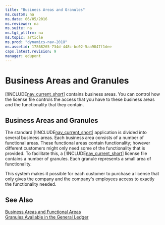 ```yaml
---
title: "Business Areas and Granules"
ms.custom: na
ms.date: 06/05/2016
ms.reviewer: na
ms.suite: na
ms.tgt_pltfrm: na
ms.topic: article
ms.prod: "dynamics-nav-2018"
ms.assetid: 17868265-734d-448c-bc02-5aa9047f1dee
caps.latest.revision: 9
manager: edupont
---
```

# Business Areas and Granules
[!INCLUDE[nav_current_short](includes/nav_current_short_md.md)] contains business areas. You can control how the license file controls the access that you have to these business areas and the functionality that they contain.  
  
## Business Areas and Granules  
 The standard [!INCLUDE[nav_current_short](includes/nav_current_short_md.md)] application is divided into several business areas. Each business area consists of a number of functional areas. These functional areas contain functionality; however different customers might only need some of the functionality that is provided. To facilitate this, a [!INCLUDE[nav_current_short](includes/nav_current_short_md.md)] license file contains a number of granules. Each granule represents a small area of functionality.  
  
 This system makes it possible for each customer to purchase a license that only gives the company and the company's employees access to exactly the functionality needed.  
  
## See Also  
 [Business Areas and Functional Areas](Business-Areas-and-Functional-Areas.md)   
 [Granules Available in the General Ledger](Granules-Available-in-the-General-Ledger.md)